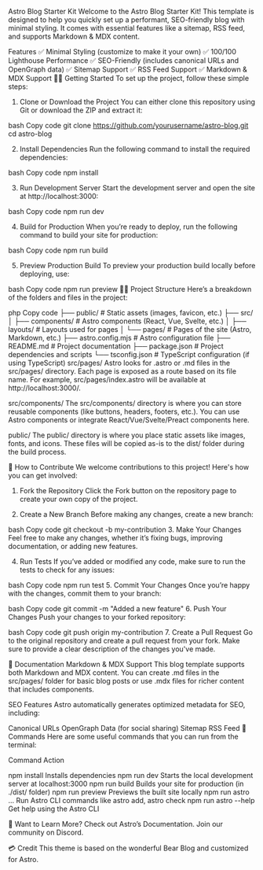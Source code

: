 Astro Blog Starter Kit
Welcome to the Astro Blog Starter Kit! This template is designed to help you quickly set up a performant, SEO-friendly blog with minimal styling. It comes with essential features like a sitemap, RSS feed, and supports Markdown & MDX content.

Features
✅ Minimal Styling (customize to make it your own)
✅ 100/100 Lighthouse Performance
✅ SEO-Friendly (includes canonical URLs and OpenGraph data)
✅ Sitemap Support
✅ RSS Feed Support
✅ Markdown & MDX Support
🧑‍🚀 Getting Started
To set up the project, follow these simple steps:

1. Clone or Download the Project
You can either clone this repository using Git or download the ZIP and extract it:

bash
Copy code
git clone https://github.com/yourusername/astro-blog.git
cd astro-blog

2. Install Dependencies
Run the following command to install the required dependencies:

bash
Copy code
npm install

3. Run Development Server
Start the development server and open the site at http://localhost:3000:

bash
Copy code
npm run dev

4. Build for Production
When you’re ready to deploy, run the following command to build your site for production:

bash
Copy code
npm run build

5. Preview Production Build
To preview your production build locally before deploying, use:

bash
Copy code
npm run preview
🧑‍💻 Project Structure
Here’s a breakdown of the folders and files in the project:

php
Copy code
├── public/               # Static assets (images, favicon, etc.)
├── src/
│   ├── components/       # Astro components (React, Vue, Svelte, etc.)
│   ├── layouts/          # Layouts used for pages
│   └── pages/            # Pages of the site (Astro, Markdown, etc.)
├── astro.config.mjs      # Astro configuration file
├── README.md             # Project documentation
├── package.json          # Project dependencies and scripts
└── tsconfig.json         # TypeScript configuration (if using TypeScript)
src/pages/
Astro looks for .astro or .md files in the src/pages/ directory. Each page is exposed as a route based on its file name. For example, src/pages/index.astro will be available at http://localhost:3000/.

src/components/
The src/components/ directory is where you can store reusable components (like buttons, headers, footers, etc.). You can use Astro components or integrate React/Vue/Svelte/Preact components here.

public/
The public/ directory is where you place static assets like images, fonts, and icons. These files will be copied as-is to the dist/ folder during the build process.

🤝 How to Contribute
We welcome contributions to this project! Here's how you can get involved:

1. Fork the Repository
Click the Fork button on the repository page to create your own copy of the project.

2. Create a New Branch
Before making any changes, create a new branch:

bash
Copy code
git checkout -b my-contribution
3. Make Your Changes
Feel free to make any changes, whether it’s fixing bugs, improving documentation, or adding new features.

4. Run Tests
If you’ve added or modified any code, make sure to run the tests to check for any issues:

bash
Copy code
npm run test
5. Commit Your Changes
Once you’re happy with the changes, commit them to your branch:

bash
Copy code
git commit -m "Added a new feature"
6. Push Your Changes
Push your changes to your forked repository:

bash
Copy code
git push origin my-contribution
7. Create a Pull Request
Go to the original repository and create a pull request from your fork. Make sure to provide a clear description of the changes you've made.

📝 Documentation
Markdown & MDX Support
This blog template supports both Markdown and MDX content. You can create .md files in the src/pages/ folder for basic blog posts or use .mdx files for richer content that includes components.

SEO Features
Astro automatically generates optimized metadata for SEO, including:

Canonical URLs
OpenGraph Data (for social sharing)
Sitemap
RSS Feed
🧞 Commands
Here are some useful commands that you can run from the terminal:

Command	Action

npm install	Installs dependencies
npm run dev	Starts the local development server at localhost:3000
npm run build	Builds your site for production (in ./dist/ folder)
npm run preview	Previews the built site locally
npm run astro ...	Run Astro CLI commands like astro add, astro check
npm run astro --help	Get help using the Astro CLI

👀 Want to Learn More?
Check out Astro’s Documentation.
Join our community on Discord.

💳 Credit
This theme is based on the wonderful Bear Blog and customized for Astro.

